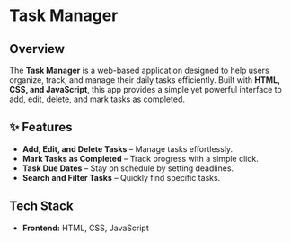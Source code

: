 #  Task Manager  

##  Overview  
The **Task Manager** is a web-based application designed to help users organize, track, and manage their daily tasks efficiently. Built with **HTML, CSS, and JavaScript**, this app provides a simple yet powerful interface to add, edit, delete, and mark tasks as completed.  

## ✨ Features  
-  **Add, Edit, and Delete Tasks** – Manage tasks effortlessly.  
-  **Mark Tasks as Completed** – Track progress with a simple click.  
-  **Task Due Dates** – Stay on schedule by setting deadlines.  
-  **Search and Filter Tasks** – Quickly find specific tasks.   

##  Tech Stack  
- **Frontend:** HTML, CSS, JavaScript
